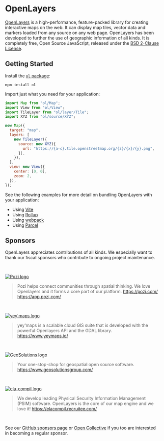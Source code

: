 # OpenLayers

[OpenLayers](https://openlayers.org/) is a high-performance, feature-packed library for creating interactive maps on the web. It can display map tiles, vector data and markers loaded from any source on any web page. OpenLayers has been developed to further the use of geographic information of all kinds. It is completely free, Open Source JavaScript, released under the [BSD 2-Clause License](https://opensource.org/licenses/BSD-2-Clause).

## Getting Started

Install the [`ol` package](https://www.npmjs.com/package/ol):

```
npm install ol
```

Import just what you need for your application:

```js
import Map from "ol/Map";
import View from "ol/View";
import TileLayer from "ol/layer/Tile";
import XYZ from "ol/source/XYZ";

new Map({
  target: "map",
  layers: [
    new TileLayer({
      source: new XYZ({
        url: "https://{a-c}.tile.openstreetmap.org/{z}/{x}/{y}.png",
      }),
    }),
  ],
  view: new View({
    center: [0, 0],
    zoom: 2,
  }),
});
```

See the following examples for more detail on bundling OpenLayers with your application:

- Using [Vite](https://github.com/openlayers/ol-vite)
- Using [Rollup](https://github.com/openlayers/ol-rollup)
- Using [webpack](https://github.com/openlayers/ol-webpack)
- Using [Parcel](https://github.com/openlayers/ol-parcel)

## Sponsors

OpenLayers appreciates contributions of all kinds. We especially want to thank our fiscal sponsors who contribute to ongoing project maintenance.

<br>

[![Pozi logo](https://raw.githubusercontent.com/openlayers/openlayers/main/sponsor-logos/pozi.png)](https://pozi.com/)

> Pozi helps connect communities through spatial thinking.
> We love Openlayers and it forms a core part of our platform.
> https://pozi.com/ https://app.pozi.com/

<br>

[![yey'maps logo](https://github.com/openlayers/openlayers/blob/main/sponsor-logos/yeymaps.png?raw=true)](https://www.yeymaps.io/)

> yey'maps is a scalable cloud GIS suite that is developed with the
> powerful Openlayers API and the GDAL library.
> https://www.yeymaps.io/

<br>

[![GeoSolutions logo](https://github.com/openlayers/openlayers/blob/main/sponsor-logos/geosolutions.png?raw=true)](https://www.geosolutionsgroup.com/)

> Your one-stop-shop for geospatial open source software.
> https://www.geosolutionsgroup.com/

<br>

[![ela-compil logo](https://github.com/openlayers/openlayers/blob/main/sponsor-logos/ela-compil.png?raw=true)](https://ela.pl/)

> We develop leading Physical Security Information Management (PSIM) software.
> OpenLayers is the core of our map engine and we love it!
> https://elacompil.recruitee.com/

<br>

See our [GitHub sponsors page](https://github.com/sponsors/openlayers) or [Open Collective](https://opencollective.com/openlayers/contribute/sponsors-214/checkout) if you too are interested in becoming a regular sponsor.
